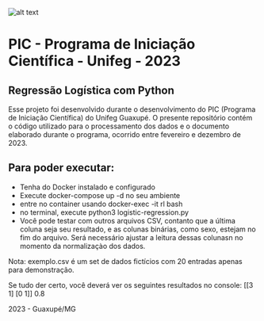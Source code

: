 ![alt text](https://www.unifeg.edu.br/fundeg/img/logo-unifeg.png)

# PIC - Programa de Iniciação Científica - Unifeg - 2023

## Regressão Logística com Python

Esse projeto foi desenvolvido durante o desenvolvimento do PIC (Programa de Iniciação Científica) do Unifeg Guaxupé.
O presente repositório contém o código utilizado para o processamento dos dados e o documento elaborado durante o programa, ocorrido entre fevereiro e dezembro de 2023.

## Para poder executar:

- Tenha do Docker instalado e configurado
- Execute docker-compose up -d no seu ambiente
- entre no container usando docker-exec -it rl bash
- no terminal, execute python3 logistic-regression.py
- Você pode testar com outros arquivos CSV, contanto que a última coluna seja seu resultado, e as colunas binárias, como sexo, estejam no fim do arquivo.
Será necessário ajustar a leitura dessas colunasn no momento da normalizaçào dos dados.

Nota: exemplo.csv é um set de dados fictícios com 20 entradas apenas para demonstração.

Se tudo der certo, você deverá ver os seguintes resultados no console:
[[3 1]
 [0 1]]
0.8

2023 - Guaxupé/MG
